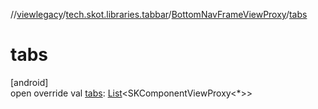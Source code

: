 //[viewlegacy](../../../index.md)/[tech.skot.libraries.tabbar](../index.md)/[BottomNavFrameViewProxy](index.md)/[tabs](tabs.md)

# tabs

[android]\
open override val [tabs](tabs.md): [List](https://kotlinlang.org/api/latest/jvm/stdlib/kotlin.collections/-list/index.html)&lt;SKComponentViewProxy&lt;*&gt;&gt;
